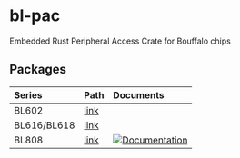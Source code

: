 # bl-pac

Embedded Rust Peripheral Access Crate for Bouffalo chips

## Packages

| Series | Path | Documents |
|:-------|:-----|:----------|
| BL602 | [link](./bl602/) | |
| BL616/BL618 | [link](./bl616/) | |
| BL808 | [link](./bl808/) | [![Documentation](https://docs.rs/bl808-pac/badge.svg)](https://docs.rs/bl808-pac) |
